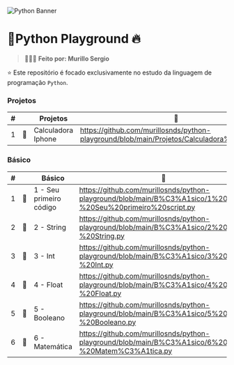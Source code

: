 ![Python Banner](https://res.cloudinary.com/dtjjgiitl/image/upload/q_auto:good,f_auto,fl_progressive/v1752179618/pwrt7boorh5sf3ddch7p.jpg)

# 📁Python Playground 🔥

> 👨🏻‍💻 **Feito por: Murillo Sergio**

⭐ Este repositório é focado exclusivamente no estudo da linguagem de programação `Python`.

### Projetos

| #   |     | Projetos    | 🔗                                                                                                                                                                                                                  |
| --- | --- | ------------------- | ------------------------------------------------------------------------------------------------------------------------------------------------------------------------------------------------------------------- |
| 1   | 📁  | Calculadora Iphone      | https://github.com/murillosnds/python-playground/blob/main/Projetos/Calculadora%20Iphone.py                          |

### Básico

| #   |     | Básico    | 🔗                                                                                                                                                                                                                  |
| --- | --- | ---------------------- | ------------------------------------------------------------------------------------------------------------------------------------------------------------------------------------------------------------------- |
| 1   | 📁  |1 - Seu primeiro código | https://github.com/murillosnds/python-playground/blob/main/B%C3%A1sico/1%20%20-%20Seu%20primeiro%20script.py
| 2   | 📁  |2 - String              | https://github.com/murillosnds/python-playground/blob/main/B%C3%A1sico/2%20-%20String.py
| 3   | 📁  |3 - Int                 | https://github.com/murillosnds/python-playground/blob/main/B%C3%A1sico/3%20-%20Int.py
| 4   | 📁  |4 - Float               | https://github.com/murillosnds/python-playground/blob/main/B%C3%A1sico/4%20-%20Float.py
| 5   | 📁  |5 - Booleano            | https://github.com/murillosnds/python-playground/blob/main/B%C3%A1sico/5%20-%20Booleano.py
| 6   | 📁  |6 - Matemática          | https://github.com/murillosnds/python-playground/blob/main/B%C3%A1sico/6%20-%20Matem%C3%A1tica.py

